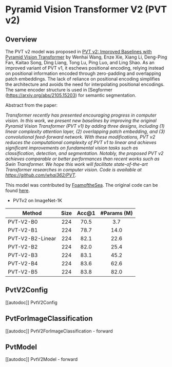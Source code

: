 <!--Copyright 2023 The HuggingFace Team. All rights reserved.

Licensed under the Apache License, Version 2.0 (the "License"); you may not use this file except in compliance with
the License. You may obtain a copy of the License at

http://www.apache.org/licenses/LICENSE-2.0

Unless required by applicable law or agreed to in writing, software distributed under the License is distributed on
an "AS IS" BASIS, WITHOUT WARRANTIES OR CONDITIONS OF ANY KIND, either express or implied. See the License for the
specific language governing permissions and limitations under the License.
-->

# Pyramid Vision Transformer V2 (PVT v2)

## Overview

The PVT v2 model was proposed in
[PVT v2: Improved Baselines with Pyramid Vision Transformer](https://arxiv.org/abs/2106.13797) by Wenhai Wang, Enze Xie, Xiang Li, Deng-Ping Fan, Kaitao Song, Ding Liang, Tong Lu, Ping Luo, and Ling Shao. As an improved variant of PVT v1, it eschews positional encoding, relying instead on positional  information encoded through zero-padding and overlapping patch embeddings. The lack of reliance on positional encoding simplifies the architecture and avoids the need for interpolating positional encodings. The same encoder structure is used in [Segformer (https://arxiv.org/abs/2105.15203) for semantic segmentation.

Abstract from the paper:

*Transformer recently has presented encouraging
progress in computer vision. In this work, we present
new baselines by improving the original Pyramid Vision
Transformer (PVT v1) by adding three designs, including
(1) linear complexity attention layer, (2) overlapping
patch embedding, and (3) convolutional feed-forward
network. With these modifications, PVT v2 reduces the
computational complexity of PVT v1 to linear and achieves
significant improvements on fundamental vision tasks such
as classification, detection, and segmentation. Notably, the
proposed PVT v2 achieves comparable or better performances than recent works such as Swin Transformer. We
hope this work will facilitate state-of-the-art Transformer
researches in computer vision. Code is available at
https://github.com/whai362/PVT.*

This model was contributed by [FoamoftheSea](https://huggingface.co/FoamoftheSea). The original code can be found [here](https://github.com/whai362/PVT).


- PVTv2 on ImageNet-1K

| Method           | Size | Acc@1 | #Params (M) |
|------------------|:----:|:-----:|:-----------:|
| PVT-V2-B0        |  224 |  70.5 |     3.7     |
| PVT-V2-B1        |  224 |  78.7 |     14.0    |
| PVT-V2-B2-Linear |  224 |  82.1 |     22.6    |
| PVT-V2-B2        |  224 |  82.0 |     25.4    |
| PVT-V2-B3        |  224 |  83.1 |     45.2    |
| PVT-V2-B4        |  224 |  83.6 |     62.6    |
| PVT-V2-B5        |  224 |  83.8 |     82.0    |


## PvtV2Config

[[autodoc]] PvtV2Config

## PvtForImageClassification

[[autodoc]] PvtV2ForImageClassification
    - forward

## PvtModel

[[autodoc]] PvtV2Model
    - forward
